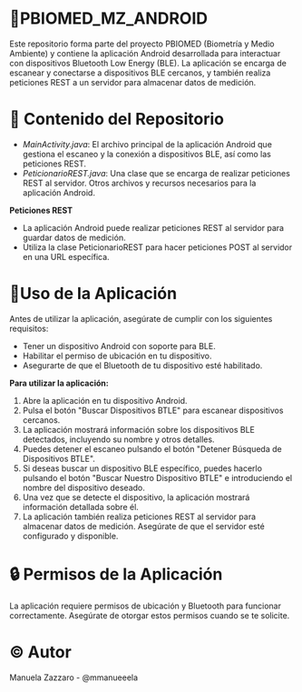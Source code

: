 # 🌳PBIOMED_MZ_ANDROID
Este repositorio forma parte del proyecto PBIOMED (Biometría y Medio Ambiente) y contiene la aplicación Android desarrollada para interactuar con dispositivos Bluetooth Low Energy (BLE). La aplicación se encarga de escanear y conectarse a dispositivos BLE cercanos, y también realiza peticiones REST a un servidor para almacenar datos de medición.
# 📁 Contenido del Repositorio
- _MainActivity.java_: El archivo principal de la aplicación Android que gestiona el escaneo y la conexión a dispositivos BLE, así como las peticiones REST.
- _PeticionarioREST.java_: Una clase que se encarga de realizar peticiones REST al servidor.
Otros archivos y recursos necesarios para la aplicación Android.

**Peticiones REST**
- La aplicación Android puede realizar peticiones REST al servidor para guardar datos de medición.
- Utiliza la clase PeticionarioREST para hacer peticiones POST al servidor en una URL específica.

# 📱Uso de la Aplicación
Antes de utilizar la aplicación, asegúrate de cumplir con los siguientes requisitos:

- Tener un dispositivo Android con soporte para BLE.
- Habilitar el permiso de ubicación en tu dispositivo.
- Asegurarte de que el Bluetooth de tu dispositivo esté habilitado.

**Para utilizar la aplicación:**

1. Abre la aplicación en tu dispositivo Android.
2. Pulsa el botón "Buscar Dispositivos BTLE" para escanear dispositivos cercanos.
3. La aplicación mostrará información sobre los dispositivos BLE detectados, incluyendo su nombre y otros detalles.
4. Puedes detener el escaneo pulsando el botón "Detener Búsqueda de Dispositivos BTLE".
5. Si deseas buscar un dispositivo BLE específico, puedes hacerlo pulsando el botón "Buscar Nuestro Dispositivo BTLE" e introduciendo el nombre del dispositivo deseado.
6. Una vez que se detecte el dispositivo, la aplicación mostrará información detallada sobre él.
7. La aplicación también realiza peticiones REST al servidor para almacenar datos de medición. Asegúrate de que el servidor esté configurado y disponible.

# 🔒 Permisos de la Aplicación
La aplicación requiere permisos de ubicación y Bluetooth para funcionar correctamente. Asegúrate de otorgar estos permisos cuando se te solicite.

# ©️ Autor
Manuela Zazzaro - @mmanueeela
